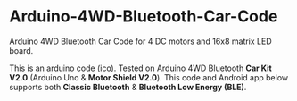# Arduino-4WD-Bluetooth-Car-Code
Arduino 4WD Bluetooth Car Code for 4 DC motors and 16x8 matrix LED board.


This is an arduino code (ico). Tested on Arduino 4WD Bluetooth **Car Kit V2.0** (Arduino Uno & **Motor Shield V2.0**).
This code and Android app below supports both **Classic Bluetooth** & **Bluetooth Low Energy (BLE)**.
